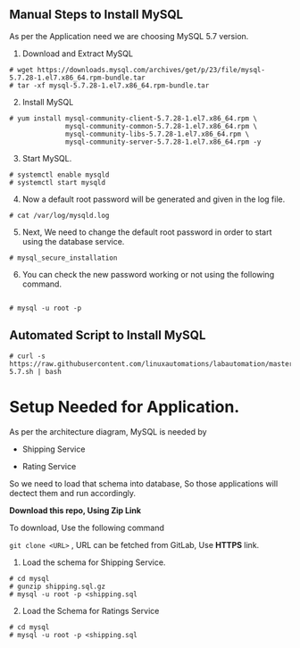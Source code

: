 ## Manual Steps to Install MySQL 

As per the Application need we are choosing MySQL 5.7 version.

1. Download and Extract MySQL 

```
# wget https://downloads.mysql.com/archives/get/p/23/file/mysql-5.7.28-1.el7.x86_64.rpm-bundle.tar 
# tar -xf mysql-5.7.28-1.el7.x86_64.rpm-bundle.tar 

```

2. Install MySQL  

```
# yum install mysql-community-client-5.7.28-1.el7.x86_64.rpm \
              mysql-community-common-5.7.28-1.el7.x86_64.rpm \
              mysql-community-libs-5.7.28-1.el7.x86_64.rpm \
              mysql-community-server-5.7.28-1.el7.x86_64.rpm -y 

```

3. Start MySQL.

```
# systemctl enable mysqld 
# systemctl start mysqld

```

4. Now a default root password will be generated and given in the log file.

```
# cat /var/log/mysqld.log

```

5. Next, We need to change the default root password in order to start using the database service.


```
# mysql_secure_installation

```
6. You can check the new password working or not using the following command.

```

# mysql -u root -p

```

## Automated Script to Install MySQL 

```
# curl -s https://raw.githubusercontent.com/linuxautomations/labautomation/master/tools/mysql/install-5.7.sh | bash

```



# Setup Needed for Application.

As per the architecture diagram, MySQL is needed by 

  - Shipping Service

  - Rating Service 


So we need to load that schema into database, So those applications will dectect them and run accordingly.

**Download this repo, Using Zip Link**

To download, Use the following command

`git clone <URL>` , URL can be fetched from GitLab, Use **HTTPS** link.

1. Load the schema for Shipping Service.

```
# cd mysql
# gunzip shipping.sql.gz
# mysql -u root -p <shipping.sql
```

2. Load the Schema for Ratings Service

```
# cd mysql 
# mysql -u root -p <shipping.sql

